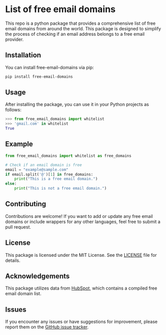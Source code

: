 # List of free email domains
This repo is a python package that provides a comprehensive list of free email domains from around the world. This package is designed to simplify the process of checking if an email address belongs to a free email provider.

## Installation

You can install free-email-domains via pip:

```bash
pip install free-email-domains
```

## Usage

After installing the package, you can use it in your Python projects as follows:

```python
>>> from free_email_domains import whitelist
>>> 'gmail.com' in whitelist
True
```

## Example

```python
from free_email_domains import whitelist as free_domains

# Check if an email domain is free
email = "example@sample.com"
if email.split('@')[1] in free_domains:
    print("This is a free email domain.")
else:
    print("This is not a free email domain.")
```

## Contributing

Contributions are welcome! If you want to add or update any free email domains or include wrappers for any other languages, feel free to submit a pull request.

## License

This package is licensed under the MIT License. See the [LICENSE](https://github.com/LukeRenton/free-email-domain-list/blob/master/LICENSE) file for details.

## Acknowledgements

This package utilizes data from [HubSpot](https://knowledge.hubspot.com/forms/what-domains-are-blocked-when-using-the-forms-email-domains-to-block-feature), which contains a compiled free email domain list.

## Issues

If you encounter any issues or have suggestions for improvement, please report them on the [GitHub issue tracker](https://github.com/LukeRenton/free-email-domain-list/issues).
